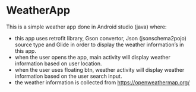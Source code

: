 # WeatherApp
This is a simple weather app done in Android studio (java) where:

  - this app uses retrofit library, Gson convertor, Json (jsonschema2pojo) source type and Glide in order to display the weather information’s in this app.
  - when the user opens the app, main activity will display weather information based on user location.
  - when the user uses floating btn, weather activity will display weather information based on the user search input.
  - the weather information is collected from https://openweathermap.org/
